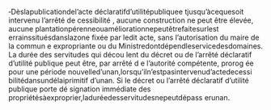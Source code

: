 ‐Dèslapublicationdel’acte déclaratifd’utilitépubliquee tjusqu’àcequesoit intervenu l’arrêté de cessibilité , aucune construction ne peut être élevée, aucune plantationpérenneouaméliorationnepeutêtrefaitesurlest errainssituésdanslazone fixée par ledit acte, sans l’autorisation du maire de la commun e expropriante ou du Ministredontdépendleservicedesdomaines.
La durée des servitudes qui décou lent du décret ou de l’arrêté déclaratif d’utilité publique peut être, par arrêté d e l’autorité compétente, prorog ée pour une période nouvelled’unan,lorsqu’iln’estpasintervenud’actedecessi bilitédansundélaiprimitif d’unan.
Si le décret ou l’arrêté déclaratif d’utilité publique porte dé signation immédiate des propriétésàexproprier,laduréedesservitudesnepeutdépass erunan.